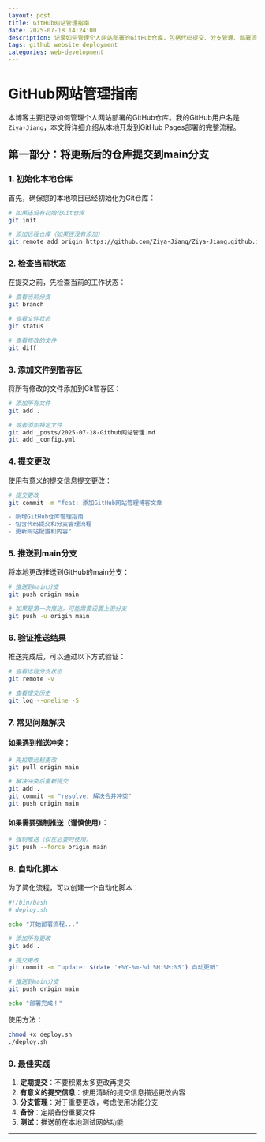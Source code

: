 ```yaml
---
layout: post
title: GitHub网站管理指南
date: 2025-07-18 14:24:00
description: 记录如何管理个人网站部署的GitHub仓库，包括代码提交、分支管理、部署流程等
tags: github website deployment
categories: web-development
---
```


# GitHub网站管理指南

本博客主要记录如何管理个人网站部署的GitHub仓库。我的GitHub用户名是 `Ziya-Jiang`，本文将详细介绍从本地开发到GitHub Pages部署的完整流程。

## 第一部分：将更新后的仓库提交到main分支

### 1. 初始化本地仓库

首先，确保您的本地项目已经初始化为Git仓库：

```bash
# 如果还没有初始化Git仓库
git init

# 添加远程仓库（如果还没有添加）
git remote add origin https://github.com/Ziya-Jiang/Ziya-Jiang.github.io.git
```

### 2. 检查当前状态

在提交之前，先检查当前的工作状态：

```bash
# 查看当前分支
git branch

# 查看文件状态
git status

# 查看修改的文件
git diff
```

### 3. 添加文件到暂存区

将所有修改的文件添加到Git暂存区：

```bash
# 添加所有文件
git add .

# 或者添加特定文件
git add _posts/2025-07-18-Github网站管理.md
git add _config.yml
```

### 4. 提交更改

使用有意义的提交信息提交更改：

```bash
# 提交更改
git commit -m "feat: 添加GitHub网站管理博客文章

- 新增GitHub仓库管理指南
- 包含代码提交和分支管理流程
- 更新网站配置和内容"
```

### 5. 推送到main分支

将本地更改推送到GitHub的main分支：

```bash
# 推送到main分支
git push origin main

# 如果是第一次推送，可能需要设置上游分支
git push -u origin main
```

### 6. 验证推送结果

推送完成后，可以通过以下方式验证：

```bash
# 查看远程分支状态
git remote -v

# 查看提交历史
git log --oneline -5
```

### 7. 常见问题解决

#### 如果遇到推送冲突：

```bash
# 先拉取远程更改
git pull origin main

# 解决冲突后重新提交
git add .
git commit -m "resolve: 解决合并冲突"
git push origin main
```

#### 如果需要强制推送（谨慎使用）：

```bash
# 强制推送（仅在必要时使用）
git push --force origin main
```

### 8. 自动化脚本

为了简化流程，可以创建一个自动化脚本：

```bash
#!/bin/bash
# deploy.sh

echo "开始部署流程..."

# 添加所有更改
git add .

# 提交更改
git commit -m "update: $(date '+%Y-%m-%d %H:%M:%S') 自动更新"

# 推送到main分支
git push origin main

echo "部署完成！"
```

使用方法：
```bash
chmod +x deploy.sh
./deploy.sh
```

### 9. 最佳实践

1. **定期提交**：不要积累太多更改再提交
2. **有意义的提交信息**：使用清晰的提交信息描述更改内容
3. **分支管理**：对于重要更改，考虑使用功能分支
4. **备份**：定期备份重要文件
5. **测试**：推送前在本地测试网站功能

---
